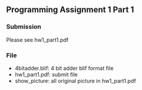 ## Programming Assignment 1 Part 1

### Submission
Please see hw1_part1.pdf 

### File
 - 4bitadder.blif: 4 bit adder blif format file
 - hw1_part1.pdf: submit file
 - show_picture: all original picture in hw1_part1.pdf 